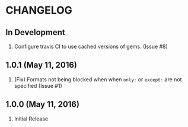 # CHANGELOG

## In Development

1. Configure travis CI to use cached versions of gems.  (Issue #8)

## 1.0.1 (May 11, 2016)

1. (Fix) Formats not being blocked when when `only:` or `except:` are not specified (Issue #1)

## 1.0.0 (May 11, 2016)

1. Initial Release
